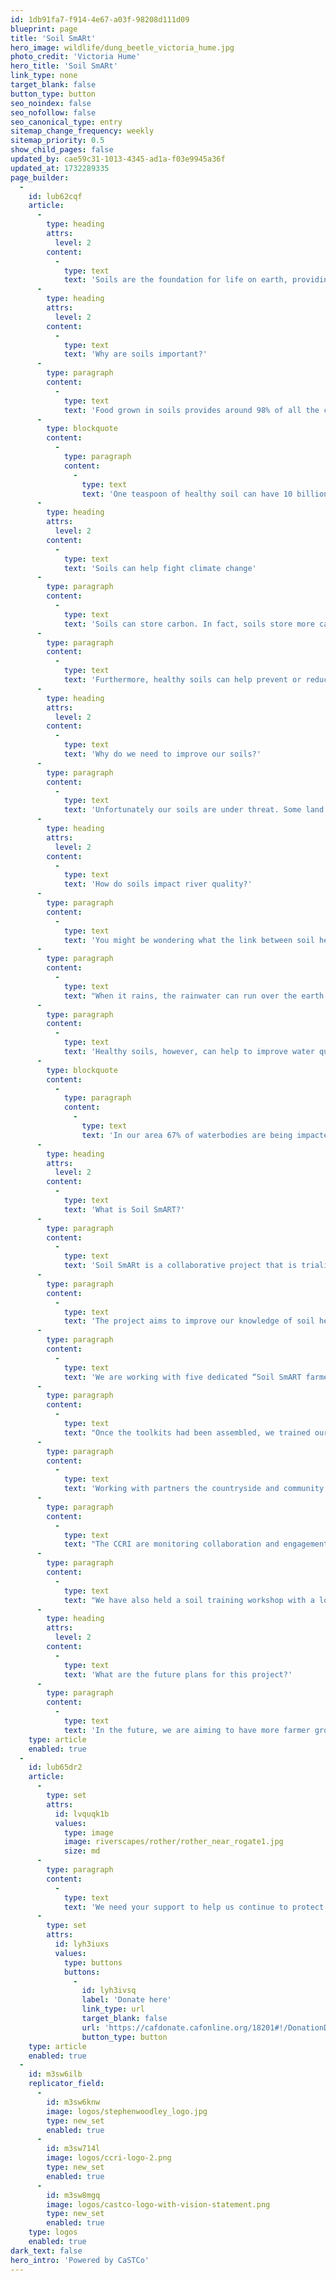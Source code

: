 ```yaml
---
id: 1db91fa7-f914-4e67-a03f-98208d111d09
blueprint: page
title: 'Soil SmARt'
hero_image: wildlife/dung_beetle_victoria_hume.jpg
photo_credit: 'Victoria Hume'
hero_title: 'Soil SmARt'
link_type: none
target_blank: false
button_type: button
seo_noindex: false
seo_nofollow: false
seo_canonical_type: entry
sitemap_change_frequency: weekly
sitemap_priority: 0.5
show_child_pages: false
updated_by: cae59c31-1013-4345-ad1a-f03e9945a36f
updated_at: 1732289335
page_builder:
  -
    id: lub62cqf
    article:
      -
        type: heading
        attrs:
          level: 2
        content:
          -
            type: text
            text: 'Soils are the foundation for life on earth, providing benefits to the whole world around us. '
      -
        type: heading
        attrs:
          level: 2
        content:
          -
            type: text
            text: 'Why are soils important?'
      -
        type: paragraph
        content:
          -
            type: text
            text: 'Food grown in soils provides around 98% of all the calories humans consume. Soils are also a valuable habitat for all sorts of organisms – by some estimates more than half of all terrestrial species live in the soil! '
      -
        type: blockquote
        content:
          -
            type: paragraph
            content:
              -
                type: text
                text: 'One teaspoon of healthy soil can have 10 billion organisms in it! '
      -
        type: heading
        attrs:
          level: 2
        content:
          -
            type: text
            text: 'Soils can help fight climate change'
      -
        type: paragraph
        content:
          -
            type: text
            text: 'Soils can store carbon. In fact, soils store more carbon than all the trees and plants, and the atmosphere combined! '
      -
        type: paragraph
        content:
          -
            type: text
            text: 'Furthermore, healthy soils can help prevent or reduce flooding as they can absorb water and slowly release it into the rivers, instead of all the water entering the rivers at once. '
      -
        type: heading
        attrs:
          level: 2
        content:
          -
            type: text
            text: 'Why do we need to improve our soils?'
      -
        type: paragraph
        content:
          -
            type: text
            text: 'Unfortunately our soils are under threat. Some land management practices mean that soils are being sealed (covered with concrete), soil is being eroded and degraded, and carbon is being lost from soils. '
      -
        type: heading
        attrs:
          level: 2
        content:
          -
            type: text
            text: 'How do soils impact river quality?'
      -
        type: paragraph
        content:
          -
            type: text
            text: 'You might be wondering what the link between soil health and water quality is. The truth is that they are very connected to each other.'
      -
        type: paragraph
        content:
          -
            type: text
            text: "When it rains, the rainwater can run over the earth's surface and into the nearby waterbodies, this is known as run off. When this happens over soil, the rain can take the soil and all sorts of pollutants and chemicals with it and straight into the rivers. The extra soil in the water can make the water murky and can smother marine creatures. "
      -
        type: paragraph
        content:
          -
            type: text
            text: 'Healthy soils, however, can help to improve water quality, as they are able to stick together better, reducing erosion and pollution, and can improve water infiltration, reducing water runoff.'
      -
        type: blockquote
        content:
          -
            type: paragraph
            content:
              -
                type: text
                text: 'In our area 67% of waterbodies are being impacted by pollution from agriculture and the River Rother is the most erodible catchment in the UK.'
      -
        type: heading
        attrs:
          level: 2
        content:
          -
            type: text
            text: 'What is Soil SmART?'
      -
        type: paragraph
        content:
          -
            type: text
            text: 'Soil SmARt is a collaborative project that is trialing different citizen science methodologies to assess soil health across the Arun and Rother catchment. '
      -
        type: paragraph
        content:
          -
            type: text
            text: 'The project aims to improve our knowledge of soil health in the local area by co-designing an innovative, in-field citizen science monitoring framework which others can use in the future.'
      -
        type: paragraph
        content:
          -
            type: text
            text: 'We are working with five dedicated “Soil SmART farmers” to develop and test a soil health toolkit for agricultural soils. So far, we have evaluated the most important soil metrics to measure and developed a Soil SmARt Toolkit which contains the tests; pH, water infiltration, visual evaluation of soil structure (VESS), soil texture (jar and hand texturing), Solvita soil respiration, earthworm counts, soil nutrients, bury your undies, and a slake test. '
      -
        type: paragraph
        content:
          -
            type: text
            text: "Once the toolkits had been assembled, we trained our farmers on how to use the equipment and how to upload their results. The farmers will be sampling over the autumn and spring to test the toolkits and understand their soils better. These results will be analysed and compared to industry standard soil sampling.\_"
      -
        type: paragraph
        content:
          -
            type: text
            text: 'Working with partners the countryside and community research institute (CCRI), S. Woodley crop services, Southern Water and Cranfield University has enabled this project to assess variables and validate data in innovative ways. '
      -
        type: paragraph
        content:
          -
            type: text
            text: "The CCRI are monitoring collaboration and engagement througout the project giving us insight into how to best engage with farmers and with other collaborators. S. Woodley crop services are carrying out the industry standard sampling and analysis, as well as providing expertise on soils and the local area. While Southern water are leading the higher tier innovative technology testing alongside Cranfield University to trial novel technologies against citizen science.\_"
      -
        type: paragraph
        content:
          -
            type: text
            text: "We have also held a soil training workshop with a local agricultural college – hoping to inspire the next generation of farmers and land managers in the region.\_"
      -
        type: heading
        attrs:
          level: 2
        content:
          -
            type: text
            text: 'What are the future plans for this project?'
      -
        type: paragraph
        content:
          -
            type: text
            text: 'In the future, we are aiming to have more farmer groups working on the Soil SmARt project. We would also like to engage more with non-farmers in the area to promote better understanding of soils and their importance, and hope to focus on urban areas and private gardens/allotments.'
    type: article
    enabled: true
  -
    id: lub65dr2
    article:
      -
        type: set
        attrs:
          id: lvquqk1b
          values:
            type: image
            image: riverscapes/rother/rother_near_rogate1.jpg
            size: md
      -
        type: paragraph
        content:
          -
            type: text
            text: 'We need your support to help us continue to protect and enhance our beautiful rivers and streams. Any donation, small or large, will help us carry out vital project work like Soil SmART.'
      -
        type: set
        attrs:
          id: lyh3iuxs
          values:
            type: buttons
            buttons:
              -
                id: lyh3ivsq
                label: 'Donate here'
                link_type: url
                target_blank: false
                url: 'https://cafdonate.cafonline.org/18201#!/DonationDetails'
                button_type: button
    type: article
    enabled: true
  -
    id: m3sw6ilb
    replicator_field:
      -
        id: m3sw6knw
        image: logos/stephenwoodley_logo.jpg
        type: new_set
        enabled: true
      -
        id: m3sw714l
        image: logos/ccri-logo-2.png
        type: new_set
        enabled: true
      -
        id: m3sw8mgq
        image: logos/castco-logo-with-vision-statement.png
        type: new_set
        enabled: true
    type: logos
    enabled: true
dark_text: false
hero_intro: 'Powered by CaSTCo'
---
```

